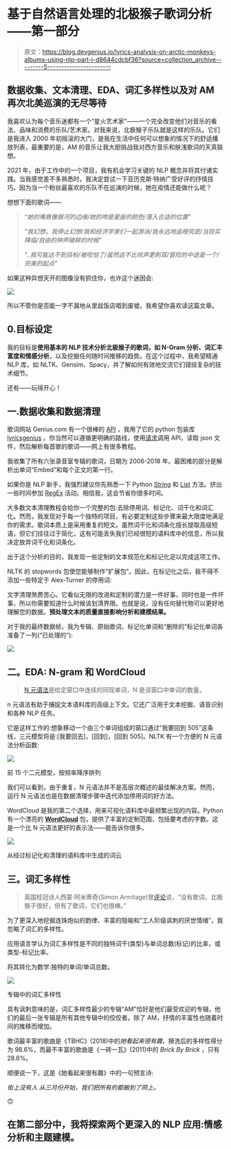 # 基于自然语言处理的北极猴子歌词分析——第一部分

> 原文：<https://blog.devgenius.io/lyrics-analysis-on-arctic-monkeys-albums-using-nlp-part-i-d8644cdcbf36?source=collection_archive---------5----------------------->

## 数据收集、文本清理、EDA、词汇多样性以及对 AM 再次北美巡演的无尽等待

我喜欢认为每个音乐迷都有一个“星火艺术家”——一个完全改变他们对音乐的看法、品味和消费的乐队/艺术家。对我来说，北极猴子乐队就是这样的乐队。它们是我进入 2000 年初摇滚的大门，是我在生活中任何可以想象的情况下的舒适播放列表，最重要的是，AM 的音乐让我大胆挑战我对西方音乐和肤浅歌词的天真联想。

2021 年，由于工作中的一个项目，我有机会学习关键的 NLP 概念并将其付诸实践。当我感觉差不多熟悉时，我决定尝试一下亚历克斯·特纳广受好评的抒情技巧。因为当一个粉丝最喜欢的乐队不在巡演的时候，她在疫情还能做什么呢？

想想下面的歌词——

> *“她的嘴唇像银河的边缘/她的吻是星座的颜色/落入合适的位置”*
> 
> *“我幻想，我停止幻想/我和经济学家们一起游泳/我永远地追根究底/当现实降临/自由的钟声破碎的时候”*
> 
> *”..我可能达不到目标/被咬怕了/虽然这不比吠声更刺耳/冒险的中途是一个/完美的起点"*

如果这种异想天开的图像没有抓住你，也许这个迷因会:

![](img/6c094bc49d600c74c9b01c09427cf2c2.png)

所以不管你是否能一字不漏地从里兹饭店唱到废墟，我希望你喜欢读这篇文章。

## 0.目标设定

我的目标是**使用基本的 NLP 技术分析北极猴子的歌词，如 N-Gram 分析、词汇丰富度和情感分析**，以及挖掘任何随时间推移的趋势。在这个过程中，我希望精通 NLP 库，如 NLTK、Gensim、Spacy，并了解如何有效地交流它们错综复杂的技术细节。

还有——玩得开心！

## 一.数据收集和数据清理

歌词网站 Genius.com 有一个很棒的 [API](https://docs.genius.com/) ，我用了它的 python 包装库 [lyricsgenius](https://lyricsgenius.readthedocs.io/en/master/) 。你当然可以遵循更明确的路线，使用[请求](https://docs.python-requests.org/en/latest/)调用 API，读取 json 文件，然后解析每首歌的歌词——网上有很多教程。

我收集了所有六张录音室专辑的歌词，日期为 2006-2018 年。最困难的部分是解析出单词“Embed”和每个正文的第一行。

如果你是 NLP 新手，我强烈建议你先熟悉一下 Python [String](https://www.w3schools.com/python/python_ref_string.asp) 和 [List](https://www.w3schools.com/python/python_ref_list.asp) 方法。挤出一些时间参加 [RegEx](https://docs.python.org/3/howto/regex.html) 活动。相信我，这会节省你很多时间。

大多数文本清理教程会给你一个完整的包:去除停用词、标记化、词干化和词汇化。然而，我发现对于每一个独特的项目，有必要定制这些步骤来最大限度地满足你的需求。歌词本质上是采用重复的短文。虽然词干化和词条化擅长提取高级短语，但它们往往过于简化，这有可能丢失我们已经很短的语料库中的信息，所以我决定放弃词干化和词条化。

出于这个分析的目的，我发现一些定制的文本规范化和标记化足以完成这项工作。

NLTK 的 stopwords 包使您能够制作“扩展包”。因此，在标记化之后，我不得不添加一些特定于 Alex-Turner 的停用词:

文字清理煞费苦心。它看似无限的改进和定制的潜力是一件好事，同时也是一件坏事，所以你需要知道什么时候该划清界限。也就是说，没有任何替代物可以更好地理解您的数据。**预处理文本的质量直接影响分析和建模结果。**

对于我的最终数据帧，我为专辑、原始歌词、标记化单词和“删除的”标记化单词各准备了一列(“已处理的”):

![](img/654505402193119fd8845c13bdd37a2a.png)

## 二。EDA: N-gram 和 WordCloud

> [N 元语法](https://kavita-ganesan.com/what-are-n-grams/#.Yde_0SDMK00)是给定窗口中连续的同现单词，N 是该窗口中单词的数量。

n 元语法有助于捕捉文本语料库的高级上下文。它还广泛用于文本挖掘、语音识别和各种 NLP 任务。

它是这样工作的:想象移动一个由三个单词组成的窗口通过“我要回到 505”这条线，三元模型将是:[我要回去]，[回到]，[回到 505]。NLTK 有一个方便的 N 元语法分析函数:

![](img/306f326d1519775fbc448ef42faf001f.png)

前 15 个二元模型，按频率降序排列

我们可以看到，由于重复，N 元语法并不是高层次概述的最佳解决方案。然而，运行 N 元语法也是在数据清理步骤中迭代添加停用词的好方法。

WordCloud 是我的第二个选择，用来可视化语料库中最频繁出现的内容。Python 有一个漂亮的 [**WordCloud**](https://amueller.github.io/word_cloud/) 包，提供了丰富的定制范围，包括要考虑的字数。这是一个比 N 元语法更好的表示法——能告诉你很多。

![](img/3057a34b3664705f66c914ea7ab9a148.png)

从经过标记化和清理的语料库中生成的词云

## 三。词汇多样性

> 英国桂冠诗人西蒙·阿米蒂奇(Simon Armitage)曾[评论](https://www.theguardian.com/music/2008/jun/27/arcticmonkeys.popandrock)说，“没有歌词，北极猴子很好，但有了歌词，它们也很棒。”

为了更深入地挖掘连珠炮似的韵律、丰富的隐喻和“工人阶级讽刺的厌世情绪”，我忽略了词汇的多样性。

应用语言学认为词汇多样性是不同的独特词干(类型)与单词总数(标记)的比率，或类型-标记比率。

将其转化为数学:独特的单词/单词总数。

![](img/fe373dde5f1ed7d413fa531f00ea80c7.png)

专辑中的词汇多样性

具有讽刺意味的是，词汇多样性最少的专辑“AM”恰好是他们最受欢迎的专辑，他们的最后一张专辑是所有其他专辑中的佼佼者。除了 AM，抒情的丰富性也随着时间的推移而增加。

歌词最丰富的歌曲是《TBHC》(2018)中的*她看起来很有趣*，擦洗后的多样性得分为 98.6%，而最不丰富的歌曲是《一砖一瓦》(2011)中的 *Brick By Brick* ，只有 28.6%。

顺便说一下，这是《她看起来很有趣》中的一句预言诗:

*街上没有人
从三月份开始，我们把所有的都搬到了网上。*

🙃

## 在第二部分中，我将探索两个更深入的 NLP 应用:情感分析和主题建模。